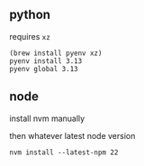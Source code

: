 ## python
requires `xz`
```
(brew install pyenv xz)
pyenv install 3.13
pyenv global 3.13
```

## node
install nvm manually

then whatever latest node version

```
nvm install --latest-npm 22
```
